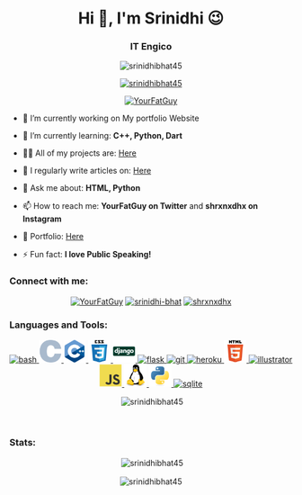 <h1 align="center">Hi 👋, I'm Srinidhi 😉</h1>
<h3 align="center">IT Engico</h3>

<p align="center"> <img src="https://komarev.com/ghpvc/?username=srinidhibhat45&label=Profile%20views&color=6694ff&style=flat-square" alt="srinidhibhat45" /> </p>

<p align="center"> <a href="https://github.com/ryo-ma/github-profile-trophy"><img src="https://github-profile-trophy.vercel.app/?username=srinidhibhat45&theme=darkhub&no-bg=true&row=1&margin-w=15&margin-h=15" alt="srinidhibhat45" /></a> </p>

<p align="center"> <a href="https://twitter.com/YourFatGuy" target="blank"><img src="https://img.shields.io/twitter/follow/YourFatGuy?logo=twitter&style=for-the-badge" alt="YourFatGuy" /></a> </p>

- 🔭 I’m currently working on My portfolio Website

- 🌱 I’m currently learning: **C++, Python, Dart**

- 👨‍💻 All of my projects are:  <a href="https://github.com/srinidhibhat45?tab=repositories">Here</a>

- 📝 I regularly write articles on:  <a href="https://sushiksha.konkanischolarship.com/blog/">Here</a>

- 💬 Ask me about: **HTML, Python**

- 📫 How to reach me: **YourFatGuy on Twitter** and **shrxnxdhx on Instagram**

- 🍕 Portfolio:  <a href="https://srinidhibhat.netlify.app/">Here</a>

- ⚡ Fun fact:  **I love Public Speaking!**

<h3 align="left">Connect with me:</h3>
<p align="center">
<a href="https://twitter.com/YourFatGuy" target="blank"><img align="center" src="https://cdn.jsdelivr.net/npm/simple-icons@3.0.1/icons/twitter.svg" alt="YourFatGuy" height="30" width="40" /></a>
<a href="https://www.linkedin.com/in/srinidhi-bhat-8aaa2a147/" target="blank"><img align="center" src="https://cdn.jsdelivr.net/npm/simple-icons@3.0.1/icons/linkedin.svg" alt="srinidhi-bhat" height="30" width="40" /></a>
<a href="https://instagram.com/shrxnxdhx" target="blank"><img align="center" src="https://cdn.jsdelivr.net/npm/simple-icons@3.0.1/icons/instagram.svg" alt="shrxnxdhx" height="30" width="40" /></a>
</p>

<h3 align="left">Languages and Tools:</h3>
<p align="center"> 
<a href="https://www.gnu.org/software/bash/" target="_blank"> <img src="https://www.vectorlogo.zone/logos/gnu_bash/gnu_bash-icon.svg" alt="bash" width="40" height="40"/> </a> <a href="https://www.cprogramming.com/" target="_blank"> <img src="https://raw.githubusercontent.com/devicons/devicon/master/icons/c/c-original.svg" alt="c" width="40" height="40"/> </a> <a href="https://www.w3schools.com/cpp/" target="_blank"> <img src="https://raw.githubusercontent.com/devicons/devicon/master/icons/cplusplus/cplusplus-original.svg" alt="cplusplus" width="40" height="40"/> </a> <a href="https://www.w3schools.com/css/" target="_blank"> <img src="https://raw.githubusercontent.com/devicons/devicon/master/icons/css3/css3-original-wordmark.svg" alt="css3" width="40" height="40"/> </a> <a href="https://www.djangoproject.com/" target="_blank"> <img src="https://raw.githubusercontent.com/devicons/devicon/master/icons/django/django-original.svg" alt="django" width="40" height="40"/> </a> <a href="https://flask.palletsprojects.com/" target="_blank"> <img src="https://www.vectorlogo.zone/logos/pocoo_flask/pocoo_flask-icon.svg" alt="flask" width="40" height="40"/> </a> <a href="https://git-scm.com/" target="_blank"> <img src="https://www.vectorlogo.zone/logos/git-scm/git-scm-icon.svg" alt="git" width="40" height="40"/> </a> <a href="https://heroku.com" target="_blank"> <img src="https://www.vectorlogo.zone/logos/heroku/heroku-icon.svg" alt="heroku" width="40" height="40"/> </a> <a href="https://www.w3.org/html/" target="_blank"> <img src="https://raw.githubusercontent.com/devicons/devicon/master/icons/html5/html5-original-wordmark.svg" alt="html5" width="40" height="40"/> </a> <a href="https://www.adobe.com/in/products/illustrator.html" target="_blank"> <img src="https://www.vectorlogo.zone/logos/adobe_illustrator/adobe_illustrator-icon.svg" alt="illustrator" width="40" height="40"/> </a> <a href="https://developer.mozilla.org/en-US/docs/Web/JavaScript" target="_blank"> <img src="https://raw.githubusercontent.com/devicons/devicon/master/icons/javascript/javascript-original.svg" alt="javascript" width="40" height="40"/> </a> <a href="https://www.linux.org/" target="_blank"> <img src="https://raw.githubusercontent.com/devicons/devicon/master/icons/linux/linux-original.svg" alt="linux" width="40" height="40"/> </a> <a href="https://www.python.org" target="_blank"> <img src="https://raw.githubusercontent.com/devicons/devicon/master/icons/python/python-original.svg" alt="python" width="40" height="40"/> </a> <a href="https://www.sqlite.org/" target="_blank"> <img src="https://www.vectorlogo.zone/logos/sqlite/sqlite-icon.svg" alt="sqlite" width="40" height="40"/> </a> </p>

<p align="center">&nbsp;<img align="center" src="https://github-readme-stats.vercel.app/api/top-langs?username=srinidhibhat45&show_icons=true&theme=dark&locale=en&layout=compact" alt="srinidhibhat45" /></p>

<br>

<h3 align="left">Stats: </h3>

<p align="center">&nbsp;<img align="center" src="https://github-readme-stats.vercel.app/api?username=srinidhibhat45&show_icons=true&theme=dark&locale=en" alt="srinidhibhat45" /></p>

<p align="center"><img align="center" src="https://github-readme-streak-stats.herokuapp.com/?user=srinidhibhat45&theme=dark" alt="srinidhibhat45" /></p>
